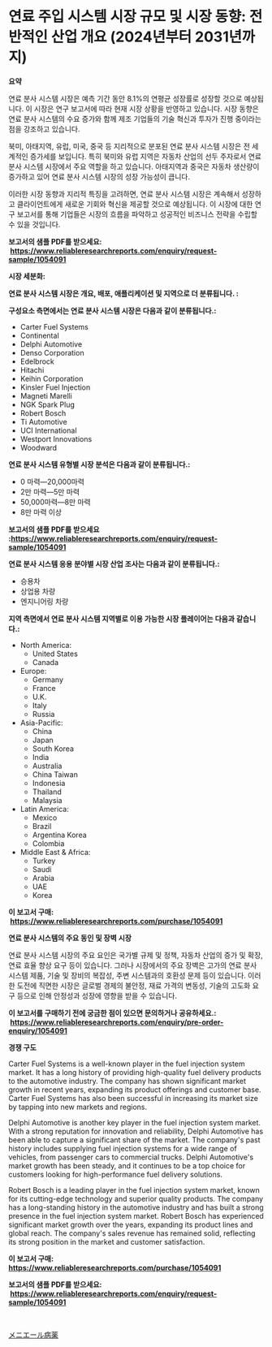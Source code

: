 <p><h1>연료 주입 시스템 시장 규모 및 시장 동향: 전반적인 산업 개요 (2024년부터 2031년까지)</h1></p><p><strong>요약</strong></p>
<p><p>연료 분사 시스템 시장은 예측 기간 동안 8.1%의 연평균 성장률로 성장할 것으로 예상됩니다. 이 시장은 연구 보고서에 따라 현재 시장 상황을 반영하고 있습니다. 시장 동향은 연료 분사 시스템의 수요 증가와 함께 제조 기업들의 기술 혁신과 투자가 진행 중이라는 점을 강조하고 있습니다.</p><p>북미, 아태지역, 유럽, 미국, 중국 등 지리적으로 분포된 연료 분사 시스템 시장은 전 세계적인 증가세를 보입니다. 특히 북미와 유럽 지역은 자동차 산업의 선두 주자로서 연료 분사 시스템 시장에서 주요 역할을 하고 있습니다. 아태지역과 중국은 자동차 생산량이 증가하고 있어 연료 분사 시스템 시장의 성장 가능성이 큽니다.</p><p>이러한 시장 동향과 지리적 특징을 고려하면, 연료 분사 시스템 시장은 계속해서 성장하고 클라이언트에게 새로운 기회와 혁신을 제공할 것으로 예상됩니다. 이 시장에 대한 연구 보고서를 통해 기업들은 시장의 흐름을 파악하고 성공적인 비즈니스 전략을 수립할 수 있을 것입니다.</p></p>
<p><strong>보고서의 샘플 PDF를 받으세요: &nbsp;<a href="https://www.reliableresearchreports.com/enquiry/request-sample/1054091">https://www.reliableresearchreports.com/enquiry/request-sample/1054091</a></strong></p>
<p><strong>시장 세분화:</strong></p>
<p><strong> 연료 분사 시스템 시장은 개요, 배포, 애플리케이션 및 지역으로 더 분류됩니다. :</strong></p>
<p><strong>구성요소 측면에서는 연료 분사 시스템 시장은 다음과 같이 분류됩니다.:</strong></p>
<p><ul><li>Carter Fuel Systems</li><li>Continental</li><li>Delphi Automotive</li><li>Denso Corporation</li><li>Edelbrock</li><li>Hitachi</li><li>Keihin Corporation</li><li>Kinsler Fuel Injection</li><li>Magneti Marelli</li><li>NGK Spark Plug</li><li>Robert Bosch</li><li>Ti Automotive</li><li>UCI International</li><li>Westport Innovations</li><li>Woodward</li></ul></p>
<p><strong> 연료 분사 시스템 유형별 시장 분석은 다음과 같이 분류됩니다.:</strong></p>
<p><ul><li>0 마력—20,000마력</li><li>2만 마력—5만 마력</li><li>50,000마력—8만 마력</li><li>8만 마력 이상</li></ul></p>
<p><strong>보고서의 샘플 PDF를 받으세요 :<a href="https://www.reliableresearchreports.com/enquiry/request-sample/1054091">https://www.reliableresearchreports.com/enquiry/request-sample/1054091</a></strong></p>
<p><strong> 연료 분사 시스템 응용 분야별 시장 산업 조사는 다음과 같이 분류됩니다.:</strong></p>
<p><ul><li>승용차</li><li>상업용 차량</li><li>엔지니어링 차량</li></ul></p>
<p><strong>지역 측면에서 연료 분사 시스템 지역별로 이용 가능한 시장 플레이어는 다음과 같습니다.:</strong></p>
<p><ul>
    <li>
        North America:
        <ul>
            <li>United States</li>
            <li>Canada</li>
        </ul>
    </li>
    <li>
        Europe:
        <ul>
            <li>Germany</li>
            <li>France</li>
            <li>U.K.</li>
            <li>Italy</li>
            <li>Russia</li>
        </ul>
    </li>
    <li>
        Asia-Pacific:
        <ul>
            <li>China</li>
            <li>Japan</li>
            <li>South Korea</li>
            <li>India</li>
            <li>Australia</li>
            <li>China Taiwan</li>
            <li>Indonesia</li>
            <li>Thailand</li>
            <li>Malaysia</li>
        </ul>
    </li>
    <li>
        Latin America:
        <ul>
            <li>Mexico</li>
            <li>Brazil</li>
            <li>Argentina Korea</li>
            <li>Colombia</li>
        </ul>
    </li>
    <li>
        Middle East & Africa:
        <ul>
            <li>Turkey</li>
            <li>Saudi</li>
            <li>Arabia</li>
            <li>UAE</li>
            <li>Korea</li>
        </ul>
    </li>
    </ul></p>
<p><strong>이 보고서 구매: &nbsp;<a href="https://www.reliableresearchreports.com/purchase/1054091">https://www.reliableresearchreports.com/purchase/1054091</a></strong></p>
<p><strong>연료 분사 시스템의 주요 동인 및 장벽 시장</strong></p>
<p><p>연료 분사 시스템 시장의 주요 요인은 국가별 규제 및 정책, 자동차 산업의 증가 및 확장, 연료 효율 향상 요구 등이 있습니다. 그러나 시장에서의 주요 장벽은 고가의 연료 분사 시스템 제품, 기술 및 장비의 복잡성, 주변 시스템과의 호환성 문제 등이 있습니다. 이러한 도전에 직면한 시장은 글로벌 경제의 불안정, 재료 가격의 변동성, 기술의 고도화 요구 등으로 인해 안정성과 성장에 영향을 받을 수 있습니다.</p></p>
<p><strong>이 보고서를 구매하기 전에 궁금한 점이 있으면 문의하거나 공유하세요.: &nbsp;<a href="https://www.reliableresearchreports.com/enquiry/pre-order-enquiry/1054091">https://www.reliableresearchreports.com/enquiry/pre-order-enquiry/1054091</a></strong></p>
<p><strong>경쟁 구도</strong></p>
<p><p>Carter Fuel Systems is a well-known player in the fuel injection system market. It has a long history of providing high-quality fuel delivery products to the automotive industry. The company has shown significant market growth in recent years, expanding its product offerings and customer base. Carter Fuel Systems has also been successful in increasing its market size by tapping into new markets and regions.</p><p>Delphi Automotive is another key player in the fuel injection system market. With a strong reputation for innovation and reliability, Delphi Automotive has been able to capture a significant share of the market. The company's past history includes supplying fuel injection systems for a wide range of vehicles, from passenger cars to commercial trucks. Delphi Automotive's market growth has been steady, and it continues to be a top choice for customers looking for high-performance fuel delivery solutions.</p><p>Robert Bosch is a leading player in the fuel injection system market, known for its cutting-edge technology and superior quality products. The company has a long-standing history in the automotive industry and has built a strong presence in the fuel injection system market. Robert Bosch has experienced significant market growth over the years, expanding its product lines and global reach. The company's sales revenue has remained solid, reflecting its strong position in the market and customer satisfaction.</p></p>
<p><strong>이 보고서 구매: &nbsp; <a href="https://www.reliableresearchreports.com/purchase/1054091">https://www.reliableresearchreports.com/purchase/1054091</a></strong></p>
<p><strong>보고서의 샘플 PDF를 받으세요: &nbsp;<a href="https://www.reliableresearchreports.com/enquiry/request-sample/1054091">https://www.reliableresearchreports.com/enquiry/request-sample/1054091</a></strong><strong></strong></p>
<p>&nbsp;</p>
<p><p><a href="https://github.com/SarahFahey88/Market-Research-Report-List-1/blob/main/38701696178.md">メニエール病薬</a></p></p>